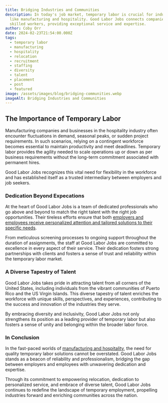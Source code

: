 ```yaml
---
title: Bridging Industries and Communities
description: In today's job market, temporary labor is crucial for industries
  like manufacturing and hospitality. Good Labor Jobs connects companies with
  skilled workers, providing exceptional service and expertise.
author: Coby Orr
date: 2024-02-23T21:54:00.000Z
tags:
  - temporary labor
  - manufacturing
  - hospitality
  - relocation
  - recruitment
  - staffing
  - diversity
  - talent
  - placement
  - post
  - featured
image: /assets/images/blog/bridging-communities.webp
imageAlt: Bridging Industries and Communities
---
```

## The Importance of Temporary Labor

Manufacturing companies and businesses in the hospitality industry often encounter fluctuations in demand, seasonal peaks, or sudden project requirements. In such scenarios, relying on a contingent workforce becomes essential to maintain productivity and meet deadlines. Temporary labor provides the agility needed to scale operations up or down as per business requirements without the long-term commitment associated with permanent hires.

Good Labor Jobs recognizes this vital need for flexibility in the workforce and has established itself as a trusted intermediary between employers and job seekers.

### Dedication Beyond Expecations

At the heart of Good Labor Jobs is a team of dedicated professionals who go above and beyond to match the right talent with the right job opportunities. Their tireless efforts ensure that both [employers and employees receive personalized attention and tailored solutions to their specific needs](https://goodlaborjobs.com/testimonials/).

From meticulous screening processes to ongoing support throughout the duration of assignments, the staff at Good Labor Jobs are committed to excellence in every aspect of their service. Their dedication fosters strong partnerships with clients and fosters a sense of trust and reliability within the temporary labor market.

### A Diverse Tapestry of Talent

Good Labor Jobs takes pride in attracting talent from all corners of the United States, including individuals from the vibrant communities of Puerto Rico and the US Virgin Islands. This diverse tapestry of talent enriches the workforce with unique skills, perspectives, and experiences, contributing to the success and innovation of the industries they serve.

By embracing diversity and inclusivity, Good Labor Jobs not only strengthens its position as a leading provider of temporary labor but also fosters a sense of unity and belonging within the broader labor force.

### In Conclusion

In the fast-paced worlds of [manufacturing and hospitality](https://goodlaborjobs.com/jobs/), the need for quality temporary labor solutions cannot be overstated. Good Labor Jobs stands as a beacon of reliability and professionalism, bridging the gap between employers and employees with unwavering dedication and expertise.

Through its commitment to empowering relocation, dedication to personalized service, and embrace of diverse talent, Good Labor Jobs continues to redefine the landscape of temporary employment, propelling industries forward and enriching communities across the nation.

